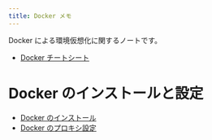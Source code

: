 ```yaml
---
title: Docker メモ
---
```


Docker による環境仮想化に関するノートです。

* [Docker チートシート](cheatsheet.html)

Docker のインストールと設定
====
* [Docker のインストール](install.html)
* [Docker のプロキシ設定](proxy.html)



